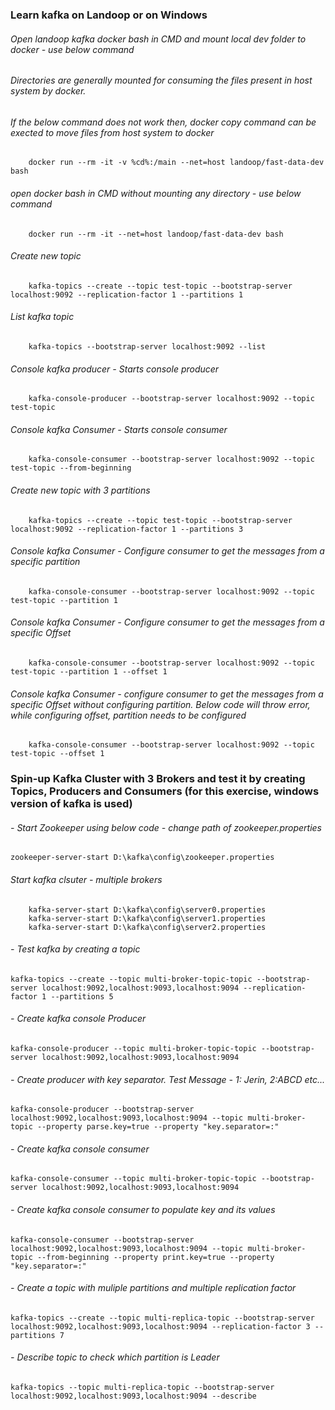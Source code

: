 ### Learn kafka on Landoop or on Windows

###### Open landoop kafka docker bash in CMD and mount local dev folder to docker - use below command
###### Directories are generally mounted for consuming the files present in host system by docker.
###### If the below command does not work then, docker copy command can be exected to move files from host system to docker
        docker run --rm -it -v %cd%:/main --net=host landoop/fast-data-dev bash


###### open docker bash in CMD without mounting any directory - use below command
        docker run --rm -it --net=host landoop/fast-data-dev bash


###### Create new topic
        kafka-topics --create --topic test-topic --bootstrap-server localhost:9092 --replication-factor 1 --partitions 1


###### List kafka topic
        kafka-topics --bootstrap-server localhost:9092 --list


###### Console kafka producer - Starts console producer
        kafka-console-producer --bootstrap-server localhost:9092 --topic test-topic


###### Console kafka Consumer - Starts console consumer
        kafka-console-consumer --bootstrap-server localhost:9092 --topic test-topic --from-beginning


###### Create new topic with 3 partitions
        kafka-topics --create --topic test-topic --bootstrap-server localhost:9092 --replication-factor 1 --partitions 3


###### Console kafka Consumer - Configure consumer to get the messages from a specific partition
        kafka-console-consumer --bootstrap-server localhost:9092 --topic test-topic --partition 1


###### Console kafka Consumer - Configure consumer to get the messages from a specific Offset
        kafka-console-consumer --bootstrap-server localhost:9092 --topic test-topic --partition 1 --offset 1


###### Console kafka Consumer - configure consumer to get the messages from a specific Offset without configuring partition. Below code will throw error, while configuring offset, partition needs to be configured
        kafka-console-consumer --bootstrap-server localhost:9092 --topic test-topic --offset 1



### Spin-up Kafka Cluster with 3 Brokers and test it by creating Topics, Producers and Consumers (for this exercise,  windows version of kafka is used)


###### - Start Zookeeper using below code - change path of zookeeper.properties 
    zookeeper-server-start D:\kafka\config\zookeeper.properties


###### Start kafka clsuter - multiple brokers 
        kafka-server-start D:\kafka\config\server0.properties
        kafka-server-start D:\kafka\config\server1.properties
        kafka-server-start D:\kafka\config\server2.properties


###### - Test kafka by creating a topic
    kafka-topics --create --topic multi-broker-topic-topic --bootstrap-server localhost:9092,localhost:9093,localhost:9094 --replication-factor 1 --partitions 5


###### - Create kafka console Producer
    kafka-console-producer --topic multi-broker-topic-topic --bootstrap-server localhost:9092,localhost:9093,localhost:9094


###### - Create producer with key separator. Test Message - 1: Jerin, 2:ABCD etc...
    kafka-console-producer --bootstrap-server localhost:9092,localhost:9093,localhost:9094 --topic multi-broker-topic --property parse.key=true --property "key.separator=:"


###### - Create kafka console consumer
    kafka-console-consumer --topic multi-broker-topic-topic --bootstrap-server localhost:9092,localhost:9093,localhost:9094


###### - Create kafka console consumer to populate key and its values
    kafka-console-consumer --bootstrap-server localhost:9092,localhost:9093,localhost:9094 --topic multi-broker-topic --from-beginning --property print.key=true --property "key.separator=:"


###### - Create a topic with muliple partitions and multiple replication factor
    kafka-topics --create --topic multi-replica-topic --bootstrap-server localhost:9092,localhost:9093,localhost:9094 --replication-factor 3 --partitions 7

###### - Describe topic to check which partition is Leader
    kafka-topics --topic multi-replica-topic --bootstrap-server localhost:9092,localhost:9093,localhost:9094 --describe


